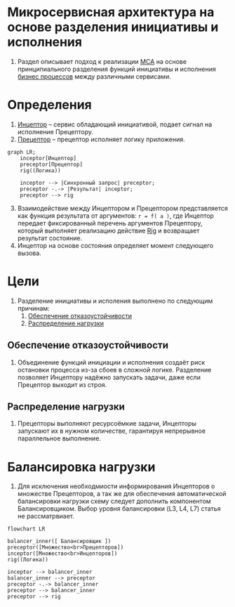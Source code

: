 # Микросервисная архитектура на основе разделения инициативы и исполнения

1. Раздел описывает подход к реализации [МСА](./glossary/МСА.md) на основе 
принципиального разделения функций инициативы и исполнения [бизнес 
процессов](./glossary/Бизнеспроцесс.md) между различными сервисами.

# Определения

1. [Инцептор](./glossary/Инцептор.md) – сервис обладающий инициативой, подает сигнал на 
исполнение Прецептору.
0. [Прецептор](./glossary/Прецептор.md) – прецептор исполняет логику приложения.

```mermaid
graph LR;
    inceptor[Инцептор]
    preceptor[Прецептор]
    rig((Логика))

    inceptor --> |Синхронный запрос| preceptor;
    preceptor -.-> |Результат| inceptor;
    preceptor --> rig
```

3. Взаимодействие между Инцептором и Прецептором представляется как функция 
результата от аргументов: ```r = f( a )```, где Инцептор передает фиксированный 
перечень аргументов Прецептору, который выполняет реализацию действие 
[Rig](./glossary/Rig.md) и возвращает результат состояние.
4. Инцептор на основе состояния определяет момент следующего вызова.

# Цели

1. Разделение инициативы и исполения выполнено по следующим причинам:
    1. [Обеспечение отказоустойчивости](#Обеспечение-отказоустойчивости)
    2. [Распределение нагрузки](#Распределение-нагрузки)

## Обеспечение отказоустойчивости

1. Объединение функций инициации и исполнения создаёт риск остановки процесса 
из-за сбоев в сложной логике. Разделение позволяет Инцептору надёжно запускать 
задачи, даже если Прецептор выходит из строя.

## Распределение нагрузки 

1. Прецепторы выполняют ресурсоёмкие задачи, Инцепторы запускают их в нужном 
количестве, гарантируя непрерывное параллельное выполнение.

# Балансировка нагрузки

1. Для исключения необходмиости информирования Инцепторов о множестве 
Прецепторов, а так же для обеспечения автоматической балансировки нагрузки схему 
следует дополнить компонентом Балансировщиком. Выбор уровня балансировки (L3, 
L4, L7) статья не рассматрвиает.


```mermaid
flowchart LR

balancer_inner([ Балансировщик ])
preceptor([Множество<br>Прецепторов])
inceptor([Множество<br>Инцепторов])
rig((Логика))

inceptor --> balancer_inner
balancer_inner --> preceptor
preceptor -.-> balancer_inner
preceptor --> balancer_inner
preceptor --> rig
```
